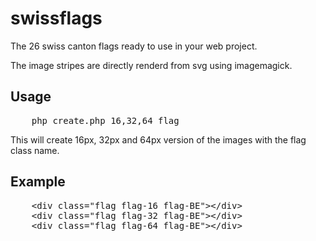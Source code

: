 swissflags
=

The 26 swiss canton flags ready to use in your web project.

The image stripes are directly renderd from svg using imagemagick.

Usage
-
<pre>
    php create.php 16,32,64 flag
</pre>

This will create 16px, 32px and 64px version of the images with the flag class name.


Example
-

<pre>
    &lt;div class="flag flag-16 flag-BE"&gt;&lt;/div&gt;
    &lt;div class="flag flag-32 flag-BE"&gt;&lt;/div&gt;
    &lt;div class="flag flag-64 flag-BE"&gt;&lt;/div&gt;
</pre>
